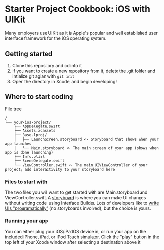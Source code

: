 # Starter Project Cookbook: iOS with UIKit

Many employers use UIKit as it is Apple's popular and well established user interface framework for the iOS operating system.

## Getting started

1. Clone this repository and cd into it
2. If you want to create a new repository from it, delete the .git folder and intialize git agian with `git init`
3. Open the directory in Xcode, and begin developing!

## Where to start coding

File tree

```
/
└── your-ios-project/
    ├── AppDelegate.swift
    ├── Assets.xcassets
    ├── Base.lproj/
    │   ├── LaunchScreen.storyboard <- Storyboard that shows when your app launches
    │   └── Main.storyboard <- The main screen of your app (shows when app is done launching)
    ├── Info.plist
    ├── SceneDelegate.swift
    └── ViewController.swift <- The main UIViewController of your project; add interactivity to your storyboard here
```

### Files to start with
The two files you will want to get started with are Main.storyboard and ViewController.swift. A [storyboard](https://developer.apple.com/library/archive/documentation/ToolsLanguages/Conceptual/Xcode_Overview/DesigningwithStoryboards.html) is where you can make UI changes without writing code, using Interface Builder. Lots of developers like to [write UIs "programatically"](https://www.hackingwithswift.com/read/8/2/building-a-uikit-user-interface-programmatically) (no storyboards involved), but the choice is yours. 

### Running your app
You can either plug your iOS/iPadOS device in, or run your app on the included iPhone, iPad, or iPod Touch simulator. Click the "play" button in the top left of your Xcode window after selecting a destination above it.
